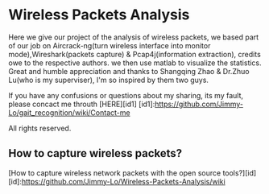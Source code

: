 # Wireless Packets Analysis
Here we give our project of the analysis of wireless packets, we based part of our job on Aircrack-ng(turn wireless interface into monitor mode),Wireshark(packets capture) & Pcap4j(information extraction), credits owe to the respective authors. 
we then use matlab to visualize the statistics. Great and humble appreciation and thanks to Shangqing Zhao & Dr.Zhuo Lu(who is my superviser), I'm so inspired by them two guys. 

If you have any confusions or questions about my sharing, its my fault, please concact me throuth [HERE][id1]
[id1]:https://github.com/Jimmy-Lo/gait_recognition/wiki/Contact-me  

All rights reserved.

## How to capture wireless packets?
[How to capture wireless network packets with the open source tools?][id]  
[id]:https://github.com/Jimmy-Lo/Wireless-Packets-Analysis/wiki
